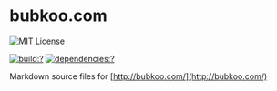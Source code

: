# bubkoo.com

[![MIT License](https://img.shields.io/badge/license-MIT_License-green.svg?style=flat-square)](https://github.com/bubkoo/bubkoo.com/blob/master/LICENSE)

[![build:?](https://img.shields.io/travis/bubkoo/bubkoo.com/master.svg?style=flat-square)](https://travis-ci.org/bubkoo/bubkoo.com)
[![dependencies:?](https://img.shields.io/david/bubkoo/bubkoo.com.svg?style=flat-square)](https://david-dm.org/bubkoo/bubkoo.com)


Markdown source files for [http://bubkoo.com/](http://bubkoo.com/)
